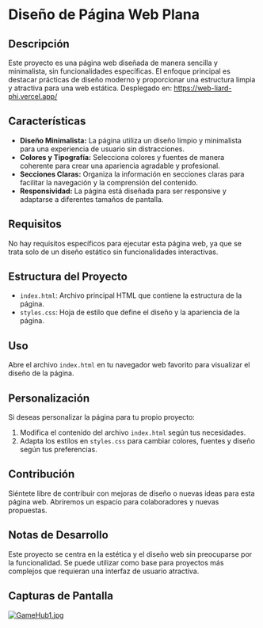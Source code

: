 # Diseño de Página Web Plana

## Descripción
Este proyecto es una página web diseñada de manera sencilla y minimalista, sin funcionalidades específicas. El enfoque principal es destacar prácticas de diseño moderno y proporcionar una estructura limpia y atractiva para una web estática. Desplegado en: https://web-liard-phi.vercel.app/

## Características

- **Diseño Minimalista:** La página utiliza un diseño limpio y minimalista para una experiencia de usuario sin distracciones.
- **Colores y Tipografía:** Selecciona colores y fuentes de manera coherente para crear una apariencia agradable y profesional.
- **Secciones Claras:** Organiza la información en secciones claras para facilitar la navegación y la comprensión del contenido.
- **Responsividad:** La página está diseñada para ser responsive y adaptarse a diferentes tamaños de pantalla.

## Requisitos

No hay requisitos específicos para ejecutar esta página web, ya que se trata solo de un diseño estático sin funcionalidades interactivas.

## Estructura del Proyecto

- `index.html`: Archivo principal HTML que contiene la estructura de la página.
- `styles.css`: Hoja de estilo que define el diseño y la apariencia de la página.

## Uso

Abre el archivo `index.html` en tu navegador web favorito para visualizar el diseño de la página.

## Personalización

Si deseas personalizar la página para tu propio proyecto:

1. Modifica el contenido del archivo `index.html` según tus necesidades.
2. Adapta los estilos en `styles.css` para cambiar colores, fuentes y diseño según tus preferencias.

## Contribución

Siéntete libre de contribuir con mejoras de diseño o nuevas ideas para esta página web. Abriremos un espacio para colaboradores y nuevas propuestas.

## Notas de Desarrollo

Este proyecto se centra en la estética y el diseño web sin preocuparse por la funcionalidad. Se puede utilizar como base para proyectos más complejos que requieran una interfaz de usuario atractiva.

## Capturas de Pantalla
[![GameHub1.jpg](https://i.postimg.cc/vmJshYRR/GameHub1.jpg)](https://postimg.cc/mcyJ2G2V)

